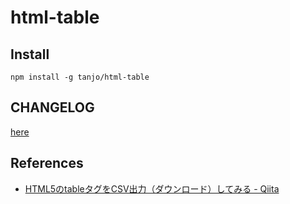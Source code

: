 # html-table

## Install

```
npm install -g tanjo/html-table
```

## CHANGELOG

[here](./CHANGELOG.md)

## References

- [HTML5のtableタグをCSV出力（ダウンロード）してみる \- Qiita](https://qiita.com/miki-tensorflow/items/e29bd8046820f1c9cfb0)